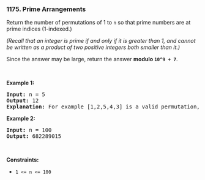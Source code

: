 <h3 align="left"> 1175. Prime Arrangements</h3>
<div><p>Return the number of permutations of 1 to <code>n</code> so that prime numbers are at prime indices (1-indexed.)</p>

<p><em>(Recall that an integer&nbsp;is prime if and only if it is greater than 1, and cannot be written as a product of two positive integers&nbsp;both smaller than it.)</em></p>

<p>Since the answer may be large, return the answer <strong>modulo <code>10^9 + 7</code></strong>.</p>

<p>&nbsp;</p>
<p><strong>Example 1:</strong></p>

<pre><strong>Input:</strong> n = 5
<strong>Output:</strong> 12
<strong>Explanation:</strong> For example [1,2,5,4,3] is a valid permutation, but [5,2,3,4,1] is not because the prime number 5 is at index 1.
</pre>

<p><strong>Example 2:</strong></p>

<pre><strong>Input:</strong> n = 100
<strong>Output:</strong> 682289015
</pre>

<p>&nbsp;</p>
<p><strong>Constraints:</strong></p>

<ul>
	<li><code>1 &lt;= n &lt;= 100</code></li>
</ul>
</div>